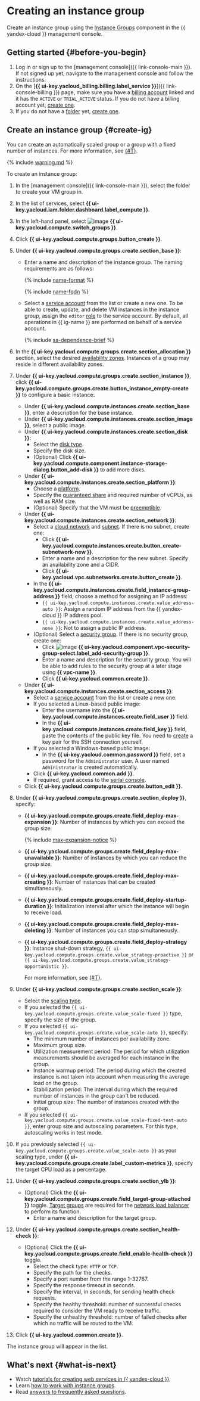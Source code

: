 # Creating an instance group

Create an instance group using the [Instance Groups](../concepts/instance-groups/index.md) component in the {{ yandex-cloud }} management console.

## Getting started {#before-you-begin}

1. Log in or sign up to the [management console]({{ link-console-main }}). If not signed up yet, navigate to the management console and follow the instructions.
1. On the [**{{ ui-key.yacloud_billing.billing.label_service }}**]({{ link-console-billing }}) page, make sure you have a [billing account](../../billing/concepts/billing-account.md) linked and it has the `ACTIVE` or `TRIAL_ACTIVE` status. If you do not have a billing account yet, [create one](../../billing/quickstart/index.md#create_billing_account).
1. If you do not have a [folder](../../resource-manager/concepts/resources-hierarchy.md#folder) yet, [create one](../../resource-manager/operations/folder/create.md).

## Create an instance group {#create-ig}

You can create an automatically scaled group or a group with a fixed number of instances. For more information, see [{#T}](../concepts/instance-groups/scale.md).

{% include [warning.md](../../_includes/instance-groups/warning.md) %}

To create an instance group:
1. In the [management console]({{ link-console-main }}), select the folder to create your VM group in.
1. In the list of services, select **{{ ui-key.yacloud.iam.folder.dashboard.label_compute }}**.
1. In the left-hand panel, select ![image](../../_assets/console-icons/layers-3-diagonal.svg) **{{ ui-key.yacloud.compute.switch_groups }}**.
1. Click **{{ ui-key.yacloud.compute.groups.button_create }}**.
1. Under **{{ ui-key.yacloud.compute.groups.create.section_base }}**:
    * Enter a name and description of the instance group. The naming requirements are as follows:

      {% include [name-format](../../_includes/name-format.md) %}

      {% include [name-fqdn](../../_includes/compute/name-fqdn.md) %}

    * Select a [service account](../../iam/concepts/users/service-accounts.md) from the list or create a new one. To be able to create, update, and delete VM instances in the instance group, assign the `editor` [role](../../iam/concepts/access-control/roles.md) to the service account. By default, all operations in {{ ig-name }} are performed on behalf of a service account.

      {% include [sa-dependence-brief](../../_includes/instance-groups/sa-dependence-brief.md) %}

1. In the **{{ ui-key.yacloud.compute.groups.create.section_allocation }}** section, select the desired [availability zones](../../overview/concepts/geo-scope.md). Instances of a group may reside in different availability zones.
1. Under **{{ ui-key.yacloud.compute.groups.create.section_instance }}**, click **{{ ui-key.yacloud.compute.groups.create.button_instance_empty-create }}** to configure a basic instance:
   * Under **{{ ui-key.yacloud.compute.instances.create.section_base }}**, enter a description for the base instance.
   * Under **{{ ui-key.yacloud.compute.instances.create.section_image }}**, select a public image.
   * Under **{{ ui-key.yacloud.compute.instances.create.section_disk }}**:
     * Select the [disk type](../../compute/concepts/disk.md#disks_types).
     * Specify the disk size.
     * (Optional) Click **{{ ui-key.yacloud.compute.component.instance-storage-dialog.button_add-disk }}** to add more disks.
   * Under **{{ ui-key.yacloud.compute.instances.create.section_platform }}**:
     * Choose a [platform](../../compute/concepts/vm-platforms.md).
     * Specify the [guaranteed share](../../compute/concepts/performance-levels.md) and required number of vCPUs, as well as RAM size.
     * (Optional) Specify that the VM must be [preemptible](../../compute/concepts/preemptible-vm.md).
   * Under **{{ ui-key.yacloud.compute.instances.create.section_network }}**:
     * Select a [cloud network](../../compute/concepts/vm.md#network) and [subnet](../../compute/concepts/network.md#subnet). If there is no subnet, create one:
       * Click **{{ ui-key.yacloud.compute.instances.create.button_create-subnetwork-new }}**.
       * Enter a name and a description for the new subnet. Specify an availability zone and a CIDR.
       * Click **{{ ui-key.yacloud.vpc.subnetworks.create.button_create }}**.
     * In the **{{ ui-key.yacloud.compute.instances.create.field_instance-group-address }}** field, choose a method for assigning an IP address:
       * `{{ ui-key.yacloud.compute.instances.create.value_address-auto }}`: Assign a random IP address from the {{ yandex-cloud }} IP address pool.
       * `{{ ui-key.yacloud.compute.instances.create.value_address-none }}`: Not to assign a public IP address.
     * (Optional) Select a [security group](../../vpc/concepts/security-groups.md). If there is no security group, create one:
       * Click ![image](../../_assets/console-icons/plus.svg) **{{ ui-key.yacloud.component.vpc-security-group-select.label_add-security-group }}**.
       * Enter a name and description for the security group. You will be able to add rules to the security group at a later stage using **{{ vpc-name }}**.
       * Click **{{ ui-key.yacloud.common.create }}**.
   * Under **{{ ui-key.yacloud.compute.instances.create.section_access }}**:
     * Select a [service account](../../iam/concepts/users/service-accounts.md) from the list or create a new one.
     * If you selected a Linux-based public image:
       * Enter the username into the **{{ ui-key.yacloud.compute.instances.create.field_user }}** field.
       * In the **{{ ui-key.yacloud.compute.instances.create.field_key }}** field, paste the contents of the public key file. You need to [create](../../compute/operations/vm-connect/ssh.md#creating-ssh-keys) a key pair for the SSH connection yourself.
     * If you selected a Windows-based public image:
       * In the **{{ ui-key.yacloud.common.password }}** field, set a password for the `Administrator` user. A user named `Administrator` is created automatically.
     * Click **{{ ui-key.yacloud.common.add }}**.
     * If required, grant access to the [serial console](../operations/serial-console/index.md).
   * Click **{{ ui-key.yacloud.compute.groups.create.button_edit }}**.
1. Under **{{ ui-key.yacloud.compute.groups.create.section_deploy }}**, specify:
   * **{{ ui-key.yacloud.compute.groups.create.field_deploy-max-expansion }}**: Number of instances by which you can exceed the group size.

       {% include [max-expansion-notice](../../_includes/instance-groups/max-expansion-notice.md) %}
   * **{{ ui-key.yacloud.compute.groups.create.field_deploy-max-unavailable }}**: Number of instances by which you can reduce the group size.
   * **{{ ui-key.yacloud.compute.groups.create.field_deploy-max-creating }}**: Number of instances that can be created simultaneously.
   * **{{ ui-key.yacloud.compute.groups.create.field_deploy-startup-duration }}**: Initialization interval after which the instance will begin to receive load.
   * **{{ ui-key.yacloud.compute.groups.create.field_deploy-max-deleting }}**: Number of instances you can stop simultaneously.
   * **{{ ui-key.yacloud.compute.groups.create.field_deploy-strategy }}**: Instance shut-down strategy, `{{ ui-key.yacloud.compute.groups.create.value_strategy-proactive }}` or `{{ ui-key.yacloud.compute.groups.create.value_strategy-opportunistic }}`.

      For more information, see [{#T}](../concepts/instance-groups/policies/deploy-policy.md).
1. Under **{{ ui-key.yacloud.compute.groups.create.section_scale }}**:
   * Select the [scaling type](../../compute/concepts/instance-groups/scale.md).
   * If you selected the `{{ ui-key.yacloud.compute.groups.create.value_scale-fixed }}` type, specify the size of the group.
   * If you selected `{{ ui-key.yacloud.compute.groups.create.value_scale-auto }}`, specify:
     * The minimum number of instances per availability zone.
     * Maximum group size.
     * Utilization measurement period: The period for which utilization measurements should be averaged for each instance in the group.
     * Instance warmup period: The period during which the created instance is not taken into account when measuring the average load on the group.
     * Stabilization period: The interval during which the required number of instances in the group can't be reduced.
     * Initial group size: The number of instances created with the group.
   * If you selected `{{ ui-key.yacloud.compute.groups.create.value_scale-fixed-test-auto }}`, enter group size and autoscaling parameters. For this type, autoscaling works in test mode.
1. If you previously selected `{{ ui-key.yacloud.compute.groups.create.value_scale-auto }}` as your scaling type, under **{{ ui-key.yacloud.compute.groups.create.label_custom-metrics }}**, specify the target CPU load as a percentage.
1. Under **{{ ui-key.yacloud.compute.groups.create.section_ylb }}**:
   * (Optional) Click the **{{ ui-key.yacloud.compute.groups.create.field_target-group-attached }}** toggle. [Target groups](../../network-load-balancer/concepts/target-resources.md) are required for the [network load balancer](../../network-load-balancer/concepts/index.md) to perform its function.
     * Enter a name and description for the target group.
1. Under **{{ ui-key.yacloud.compute.groups.create.section_health-check }}**:
   * (Optional) Click the **{{ ui-key.yacloud.compute.groups.create.field_enable-health-check }}** toggle.
     * Select the check type: `HTTP` or `TCP`.
     * Specify the path for the checks.
     * Specify a port number from the range 1-32767.
     * Specify the response timeout in seconds.
     * Specify the interval, in seconds, for sending health check requests.
     * Specify the healthy threshold: number of successful checks required to consider the VM ready to receive traffic.
     * Specify the unhealthy threshold: number of failed checks after which no traffic will be routed to the VM.
1. Click **{{ ui-key.yacloud.common.create }}**.

The instance group will appear in the list.

## What's next {#what-is-next}

* Watch [tutorials for creating web services in {{ yandex-cloud }}](../../tutorials/applied/index.md#web).
* Learn [how to work with instance groups](../operations/index.md).
* Read [answers to frequently asked questions](../qa/general.md).